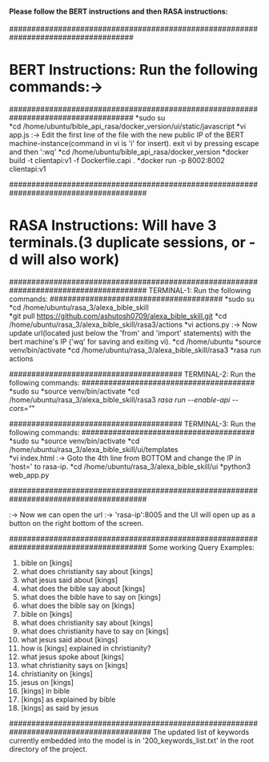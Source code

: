 #### Please follow the BERT instructions and then RASA instructions:


####################################################################################
# BERT Instructions: Run the following commands:->
####################################################################################
*sudo su  
*cd /home/ubuntu/bible_api_rasa/docker_version/ui/static/javascript
*vi app.js :-> Edit the first line of the file with the new public IP of the BERT machine-instance(command in vi is 'i' for insert).               exit vi by pressing escape and then ':wq' 
*cd /home/ubuntu/bible_api_rasa/docker_version
*docker build -t clientapi:v1 -f Dockerfile.capi .
*docker run -p 8002:8002 clientapi:v1



#######################################################################################
# RASA Instructions: Will have 3 terminals.(3 duplicate sessions, or -d will also work)
#######################################################################################
TERMINAL-1: Run the following commands:
#######################################
*sudo su
*cd /home/ubuntu/rasa_3/alexa_bible_skill  
*git pull  https://github.com/ashutosh0709/alexa_bible_skill.git
*cd /home/ubuntu/rasa_3/alexa_bible_skill/rasa3/actions
*vi actions.py  :-> Now update url(located just below the 'from' and 'import' statements) with the bert machine's IP ('wq' for saving                    and exiting vi).
*cd /home/ubuntu 
*source venv/bin/activate
*cd /home/ubuntu/rasa_3/alexa_bible_skill/rasa3 
*rasa run actions


#######################################
TERMINAL-2: Run the following commands:
#######################################
*sudo su
*source venv/bin/activate
*cd /home/ubuntu/rasa_3/alexa_bible_skill/rasa3 
*rasa run --enable-api --cors="*" 


#######################################
TERMINAL-3: Run the following commands:
#######################################
*sudo su
*source venv/bin/activate
*cd /home/ubuntu/rasa_3/alexa_bible_skill/ui/templates  
*vi index.html  :-> Goto the 4th line from BOTTOM and change the IP in 'host=' to rasa-ip.
*cd /home/ubuntu/rasa_3/alexa_bible_skill/ui 
*python3 web_app.py


#######################################################################################

:-> Now we can open the url :-> 'rasa-ip':8005 and the UI will open up as a button on the right bottom of the screen.

#######################################################################################
Some working Query Examples: 

01. bible on [kings]
02. what does christianity say about [kings]
03. what jesus said about [kings]
04. what does the bible say about [kings]
05. what does the bible have to say on [kings]
06. what does the bible say on [kings]
07. bible on [kings]
08. what does christianity say about [kings]
09. what does christianity have to say on [kings]
10. what jesus said about [kings]
11. how is [kings] explained in christianity?
12. what jesus spoke about [kings]
13. what christianity says on [kings]
14. christianity on [kings]
15. jesus on [kings]
16. [kings] in bible
17. [kings] as explained by bible
18. [kings] as said by jesus

########################################################################################
The updated list of keywords currently embedded into the model is in '200_keywords_list.txt' in the root directory of the project.
